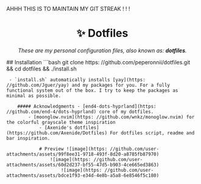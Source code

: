 AHHH THIS IS TO MAINTAIN MY GIT STREAK ! ! ! <h1 align="center">✨ Dotfiles</h1><p align="center"><i>These are my personal configuration files,
also known as: <b>dotfiles</b>.</i></p>## Installation ```bash git clone https: //github.com/peperonnii/dotfiles.git && cd dotfiles && ./install.sh
```>[ !CAUTION]>You should know better than to run some random internet guy's script without checking it first. You can trust it to not be purposefully malicious but running it could cause **damage** if any unforeseen bugs occur. Be warned. 
 - `install.sh` automatically installs [yay](https: //github.com/Jguer/yay) and my packages for you. For a fully functional system out of the box. I try to keep the packages as minimal as possible.

    ##### Acknowledgments - [end4-dots-hyprland](https: //github.com/end-4/dots-hyprland) core of my dotfiles. 
        - [moonglow.nvim](https: //github.com/wnkz/monoglow.nvim) for the colorful grayscale theme inspiration
            - [Axenide's dotfiles](https://github.com/Axenide/Dotfiles) For dotfiles script, readme and bar inspiration.

            # Preview ![image](https: //github.com/user-attachments/assets/99f8ee31-9718-493f-8d20-a8785fb87970)
                ![image](https: //github.com/user-attachments/assets/60d2d237-bf55-47d5-b903-4ce665ed3863)
                    ![image](https: //github.com/user-attachments/assets/bdce1f93-e34d-4e8b-a5a8-6e8546f5c180)
